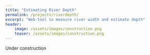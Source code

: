 ```yaml
---
title: "Estimating River Depth"
permalink: /projects/riverdepth/
excerpt: "Web-tool to measure river width and estimate depth"
header:
    image: /assets/images/construction.png
    teaser: /assets/images/construction.png
---
```


Under construction
